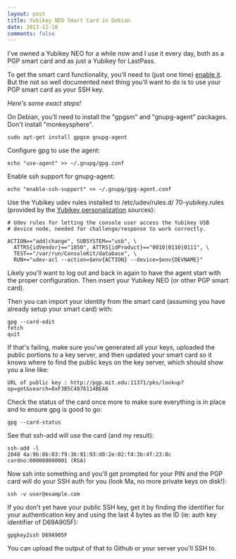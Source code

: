 ```yaml
---
layout: post
title: Yubikey NEO Smart Card in Debian
date: 2013-12-10
comments: false
---
```


I've owned a Yubikey NEO for a while now and I use it every day, both as a PGP
smart card and as just a Yubikey for LastPass.

To get the smart card functionality, you'll need to (just one time) [enable
it][1].  But the not so well documented next thing you'll want to do is to use
your PGP smart card as your SSH key.

*Here's some exact steps!*

On Debian, you'll need to install the "gpgsm" and "gnupg-agent" packages.  Don't
install "monkeysphere".

    sudo apt-get install gpgsm gnupg-agent

Configure gpg to use the agent:

    echo "use-agent" >> ~/.gnupg/gpg.conf

Enable ssh support for gnupg-agent:

    echo "enable-ssh-support" >> ~/.gnupg/gpg-agent.conf

Use the Yubikey udev rules installed to /etc/udev/rules.d/ 70-yubikey.rules
(provided by the [Yubikey personalization][2] sources):

    # Udev rules for letting the console user access the Yubikey USB
    # device node, needed for challenge/response to work correctly.
    
    ACTION=="add|change", SUBSYSTEM=="usb", \
      ATTRS{idVendor}=="1050", ATTRS{idProduct}=="0010|0110|0111", \
      TEST=="/var/run/ConsoleKit/database", \
      RUN+="udev-acl --action=$env{ACTION} --device=$env{DEVNAME}"

Likely you'll want to log out and back in again to have the agent start with the
proper configuration.  Then insert your Yubikey NEO (or other PGP smart card).

Then you can import your identity from the smart card (assuming you have already
setup your smart card) with:

    gpg --card-edit
    fetch
    quit

If that's failing, make sure you've generated all your keys, uploaded the
public portions to a key server, and then updated your smart card so it knows
where to find the public keys on the key server, which should show you a line
like:

    URL of public key : http://pgp.mit.edu:11371/pks/lookup?op=get&search=0xF3B5C4876114BEA6

Check the status of the card once more to make sure everything is in place and
to ensure gpg is good to go:

    gpg --card-status

See that ssh-add will use the card (and my result):

    ssh-add -l
    2048 4a:9b:8b:03:f9:36:91:93:d0:2e:02:f4:3b:4f:23:8c cardno:000000000001 (RSA)

Now ssh into something and you'll get prompted for your PIN and the PGP card
will do your SSH auth for you (look Ma, no more private keys on disk!):

    ssh -v user@example.com

If you don't yet have your public SSH key, get it by finding the identifier for
your authentication key and using the last 4 bytes as the ID (ie: auth key
identifier of D69A905F):

    gpgkey2ssh D69A905F

You can upload the output of that to Github or your server you'll SSH to.

[1]: https://www.yubico.com/2012/12/yubikey-neo-openpgp/
[2]: https://github.com/Yubico/yubikey-personalization/blob/master/70-yubikey.rules
